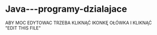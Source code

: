 # Java---programy-dzialajace

ABY MOC EDYTOWAC TRZEBA KLIKNĄĆ IKONKĘ OŁÓWKA I KLIKNĄĆ "EDIT THIS FILE"
